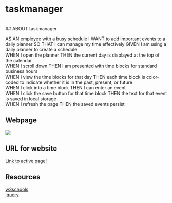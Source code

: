 # taskmanager
<br>
## ABOUT taskmanager
<br>

<p>AS AN employee with a busy schedule
 I WANT to add important events to a daily planner SO THAT I can manage my time effectively GIVEN I am using a daily planner to create a schedule 
<br>WHEN I open the planner THEN the current day is displayed at the top of the calendar 
<br>WHEN I scroll down THEN I am presented with time blocks for standard business hours 
<br>WHEN I view the time blocks for that day THEN each time block is color-coded to indicate whether it is in the past, present, or future
<br>WHEN I click into a time block THEN I can enter an event 
<br>WHEN I click the save button for that time block THEN the text for that event is saved in local storage <br>WHEN I refresh the page THEN the saved events persist</p>



## Webpage

![](.)



## URL for website

[Link to active page!](https://shelbybridwell.github.io/taskmanager/)

## Resources
[w3schools](https://www.w3schools.com/)<br>
[jquery](https://jquery.com/)<br>



